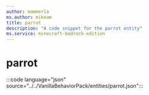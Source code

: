 ```yaml
---
author: mammerla
ms.author: mikeam
title: parrot
description: "A code snippet for the parrot entity"
ms.service: minecraft-bedrock-edition
---
```


# parrot

:::code language="json" source="../../VanillaBehaviorPack/entities/parrot.json":::
